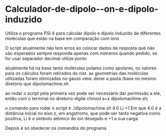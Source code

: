 # Calculador-de-dipolo--on-e-dipolo-induzido

Utiliza o programa PSI 4 para calcular dipolo e dipolo induzido de diferentes moléculas que estão na base em comparação com íons

O script atualmente não tem erros ao colocar dados de resposta que não são esperados
sempre responda apenas com números quando pedido, se for usar separador decimal utilize ponto

atualmente há na base tanto moléculas polares como apolares, os valores para os cálculos foram retirados do nist.
as geometrias das moléculas utilizadas foram otimizadas no gauss view.
deixe a pasta /base no mesmo diretório que dipolomachine.sh

ao rodar o script pela primeira vez pode ser necessário dar permissão a ele, então com o terminal no diretorio digite
chmod a+x dipolomachine.sh;

o comando para rodar o script é 
./dipolomachine.sh 4.0 Li +1
Em que 4.0 é a distância inicial no eixo z, em angstroms, que pode ser tanto negativa como positiva,
Li é o símbolo atômico do íon desejado e +1 a sua carga

Depois é só obedecer os comandos do programa

